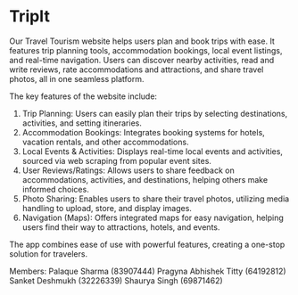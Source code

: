 # TripIt
Our Travel Tourism website helps users plan and book trips with ease. It features trip planning tools, accommodation bookings, local event listings, and real-time navigation. Users can discover nearby activities, read and write reviews, rate accommodations and attractions, and share travel photos, all in one seamless platform.

The key features of the website include:

1. Trip Planning: Users can easily plan their trips by selecting destinations, activities, and setting itineraries.
2. Accommodation Bookings: Integrates booking systems for hotels, vacation rentals, and other accommodations.
3. Local Events & Activities: Displays real-time local events and activities, sourced via web scraping from popular event sites.
4. User Reviews/Ratings: Allows users to share feedback on accommodations, activities, and destinations, helping others make informed choices.
5. Photo Sharing: Enables users to share their travel photos, utilizing media handling to upload, store, and display images.
6. Navigation (Maps): Offers integrated maps for easy navigation, helping users find their way to attractions, hotels, and events.
   
The app combines ease of use with powerful features, creating a one-stop solution for travelers.

Members:
Palaque Sharma (83907444)
Pragyna Abhishek Titty (64192812)
Sanket Deshmukh (32226339)
Shaurya Singh (69871462)
